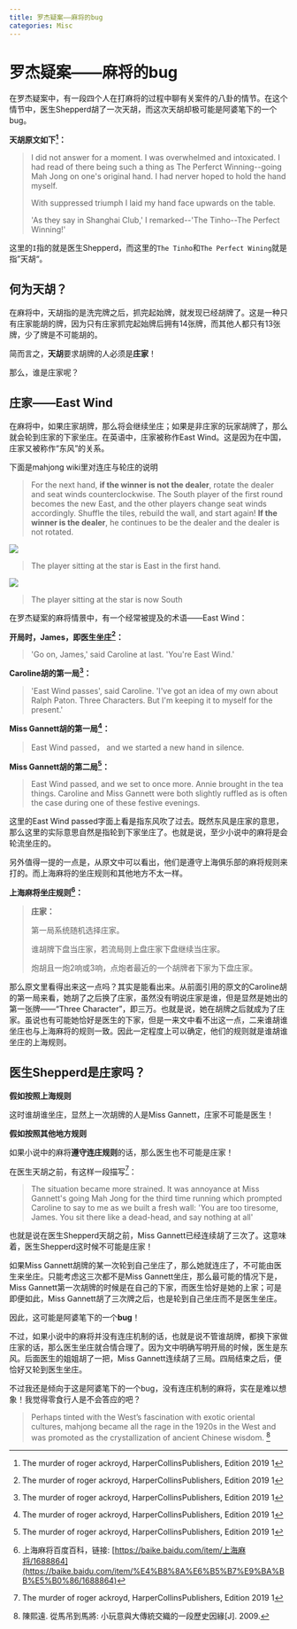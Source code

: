 ```yaml
---
title: 罗杰疑案——麻将的bug
categories: Misc
---
```


# 罗杰疑案——麻将的bug

在罗杰疑案中，有一段四个人在打麻将的过程中聊有关案件的八卦的情节。在这个情节中，医生Shepperd胡了一次天胡，而这次天胡却极可能是阿婆笔下的一个bug。

<!-- more -->
**天胡原文如下[^1]：**

>I did not answer for a moment. I was overwhelmed and intoxicated. I had read of there being such a thing as The Perferct Winning--going Mah Jong on one's original hand. I had nerver hoped to hold the hand myself.
>
>With suppressed triumph I laid my hand face upwards on the table.
>
>'As they say in Shanghai Club,' I remarked--'The Tinho--The Perfect Winning!'

这里的`I`指的就是医生Shepperd，而这里的`The Tinho`和`The Perfect Wining`就是指”天胡“。

## 何为天胡？

在麻将中，天胡指的是洗完牌之后，抓完起始牌，就发现已经胡牌了。这是一种只有庄家能胡的牌，因为只有庄家抓完起始牌后拥有14张牌，而其他人都只有13张牌，少了牌是不可能胡的。

简而言之，**天胡**要求胡牌的人必须是**庄家**！

那么，谁是庄家呢？

## 庄家——East Wind

在麻将中，如果庄家胡牌，那么将会继续坐庄；如果是非庄家的玩家胡牌了，那么就会轮到庄家的下家坐庄。在英语中，庄家被称作East Wind。这是因为在中国，庄家又被称作“东风”的关系。

下面是mahjong wiki里对连庄与轮庄的说明

>For the next hand, **if the winner is not the dealer**, rotate the dealer and seat winds counterclockwise. The South player of the first round becomes the new East, and the other players change seat winds accordingly. Shuffle the tiles, rebuild the wall, and start again! **If the winner is the dealer**, he continues to be the dealer and the dealer is not rotated.

![](http://mahjong.wikidot.com/local--files/index:winds/hand1.png)

>The player sitting at the star is East in the first hand.

![](http://mahjong.wikidot.com/local--files/index:winds/hand2.png)

>The player sitting at the star is now South



在罗杰疑案的麻将情景中，有一个经常被提及的术语——East Wind：

**开局时，James，即医生坐庄[^1]：**

>'Go on, James,' said Caroline at last. 'You're East Wind.'

**Caroline胡的第一局[^1]：**

>'East Wind passes', said Caroline. 'I've got an idea of my own about Ralph Paton. Three Characters. But I'm keeping it to myself for the present.'

**Miss Gannett胡的第一局[^1]：**

>East Wind passed， and we started a new hand in silence.

**Miss Gannett胡的第二局[^1]：**

>East Wind passed, and we set to once more. Annie brought in the tea things. Caroline and Miss Gannett were both slightly ruffled as is often the case during one of these festive evenings.

这里的East Wind passed字面上看是指东风吹了过去。既然东风是庄家的意思，那么这里的实际意思自然是指轮到下家坐庄了。也就是说，至少小说中的麻将是会轮流坐庄的。

另外值得一提的一点是，从原文中可以看出，他们是遵守上海俱乐部的麻将规则来打的。而上海麻将的坐庄规则和其他地方不太一样。

**上海麻将坐庄规则[^2]：**

>**庄家：**
>
>第一局系统随机选择庄家。
>
>谁胡牌下盘当庄家，若流局则上盘庄家下盘继续当庄家。
>
>炮胡且一炮2响或3响，点炮者最近的一个胡牌者下家为下盘庄家。

那么原文里看得出来这一点吗？其实是能看出来。从前面引用的原文的Caroline胡的第一局来看，她胡了之后换了庄家，虽然没有明说庄家是谁，但是显然是她出的第一张牌——“Three Character”，即三万。也就是说，她在胡牌之后就成为了庄家。虽说也有可能她恰好是医生的下家，但是一来文中看不出这一点，二来谁胡谁坐庄也与上海麻将的规则一致。因此一定程度上可以确定，他们的规则就是谁胡谁坐庄的上海规则。

## 医生Shepperd是庄家吗？

**假如按照上海规则**

这时谁胡谁坐庄，显然上一次胡牌的人是Miss Gannett，庄家不可能是医生！

**假如按照其他地方规则**

如果小说中的麻将**遵守连庄规则**的话，那么医生也不可能是庄家！

在医生天胡之前，有这样一段描写[^1]：

>The situation became more strained. It was annoyance at Miss Gannett's going Mah Jong for the third time running which prompted Caroline to say to me as we built a fresh wall: 
>'You are too tiresome, James. You sit there like a dead-head, and say nothing at all'

也就是说在医生Shepperd天胡之前，Miss Gannett已经连续胡了三次了。这意味着，医生Shepperd这时候不可能是庄家！

如果Miss Gannett胡牌的某一次轮到自己坐庄了，那么她就连庄了，不可能由医生来坐庄。只能考虑这三次都不是Miss Gannett坐庄，那么最可能的情况下是，Miss Gannett第一次胡牌的时候是在自己的下家，而医生恰好是她的上家；可是即便如此，Miss Gannett胡了三次牌之后，也是轮到自己坐庄而不是医生坐庄。

因此，这可能是阿婆笔下的一个**bug**！

不过，如果小说中的麻将并没有连庄机制的话，也就是说不管谁胡牌，都换下家做庄家的话，那么医生坐庄就合情合理了。因为文中明确写明开局的时候，医生是东风。后面医生的姐姐胡了一把，Miss Gannett连续胡了三局。四局结束之后，便恰好又轮到医生坐庄。

不过我还是倾向于这是阿婆笔下的一个bug，没有连庄机制的麻将，实在是难以想象！我觉得零食行人是不会答应的吧？

> Perhaps tinted with the West’s fascination with exotic oriental cultures, mahjong became all the rage in the 1920s in the West and was promoted as the crystallization of ancient Chinese wisdom. [^3]

[^1]: The murder of roger ackroyd, HarperCollinsPublishers, Edition 2019 1

[^2]: 上海麻将百度百科，链接: [https://baike.baidu.com/item/上海麻将/1688864](https://baike.baidu.com/item/%E4%B8%8A%E6%B5%B7%E9%BA%BB%E5%B0%86/1688864)

[^3]: 陳熙遠. 從馬吊到馬將: 小玩意與大傳統交織的一段歷史因緣[J]. 2009.
